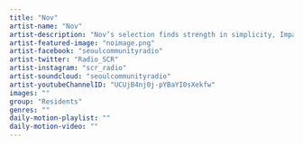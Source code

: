 ```yaml
---
title: "Nov"	
artist-name: "Nov"	
artist-description: "Nov’s selection finds strength in simplicity, Impact over intricacy, in search of the most powerful beat and rhythm through Acid, House, Hip Hop, Bass and Techno."	
artist-featured-image: "noimage.png"	
artist-facebook: "seoulcommunityradio"	
artist-twitter: "Radio_SCR"	
artist-instagram: "scr_radio"	
artist-soundcloud: "seoulcommunityradio"	
artist-youtubeChannelID: "UCUjB4nj0j-pYBaYI0sXekfw"	
images: ""	
group: "Residents"	
genres: ""	
daily-motion-playlist: ""	
daily-motion-video: ""		
---
```


